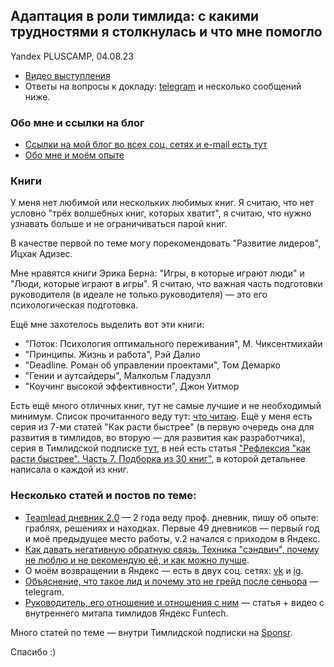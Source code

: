 ## Адаптация в роли тимлида: с какими трудностями я столкнулась и что мне помогло
Yandex PLUSCAMP, 04.08.23

- [Видео выступления](https://youtu.be/k9FwfkwpG6E?si=NmKYi1qkpreDAdbV)
- Ответы на вопросы к докладу: [telegram](https://t.me/alistopadova/1600) и несколько сообщений ниже.

### Обо мне и ссылки на блог

- [Ссылки на мой блог во всех соц. сетях и e-mail есть тут](../README.md)
- [Обо мне и моём опыте](../about_me.md)

### Книги

У меня нет любимой или нескольких любимых книг. Я считаю, что нет условно "трёх волшебных книг, которых хватит", я считаю, что нужно узнавать больше и не ограничиваться парой книг.

В качестве первой по теме могу порекомендовать "Развитие лидеров", Ицхак Адизес.

Мне нравятся книги Эрика Берна: "Игры, в которые играют люди" и "Люди, которые играют в игры". Я считаю, что важная часть подготовки руководителя (в идеале не только руководителя) — это его психологическая подготовка.

Ещё мне захотелось выделить вот эти книги:
- "Поток: Психология оптимального переживания", М. Чиксентмихайи
- "Принципы. Жизнь и работа", Рэй Далио
- "Deadline. Роман об управлении проектами", Том Демарко
- "Гении и аутсайдеры", Малкольм Гладуэлл
- "Коучинг высокой эффективности", Джон Уитмор

Есть ещё много отличных книг, тут не самые лучшие и не необходимый минимум. Список прочитанного веду тут: [что читаю](../book_list.md). Ещё у меня есть серия из 7-ми статей "Как расти быстрее" (в первую очередь она для развития в тимлидов, во вторую — для развития как разработчика), серия в Тимлидской подписке [тут](https://sponsr.ru/alistopadova/), в ней есть статья ["Рефлексия "как расти быстрее". Часть 7. Подборка из 30 книг"](https://sponsr.ru/alistopadova/20694/), в которой детальнее написала о каждой из книг.

### Несколько статей и постов по теме:

- [Teamlead дневник 2.0](https://sponsr.ru/alistopadova/22579/) — 2 года веду проф. дневник, пишу об опыте: граблях, решениях и находках. Первые 49 дневников — первый год и моё предыдущее место работы, v.2 начался с приходом в Яндекс.
- [Как давать негативную обратную связь. Техника "сэндвич", почему не люблю и не рекомендую её, и как можно лучше](https://sponsr.ru/alistopadova/15489/).
- О моём возвращении в Яндекс — есть в двух соц. сетях: [vk](https://vk.com/wall-193670320_183) и [ig](https://www.instagram.com/p/Cjw3dgAj75b/?igshid=MzRlODBiNWFlZA==).
- [Объяснение, что такое лид и почему это не грейд после сеньора](https://t.me/alistopadova/1050) — telegram.
- [Руководитель, его отношение и отношения с ним](confs_and_meetups/yandex_funtech_inner_teamlead_meetup.md) — статья + видео с внутреннего митапа тимлидов Яндекс Funtech.

Много статей по теме — внутри Тимлидской подписки на [Sponsr](https://sponsr.ru/alistopadova).

Спасибо :)
